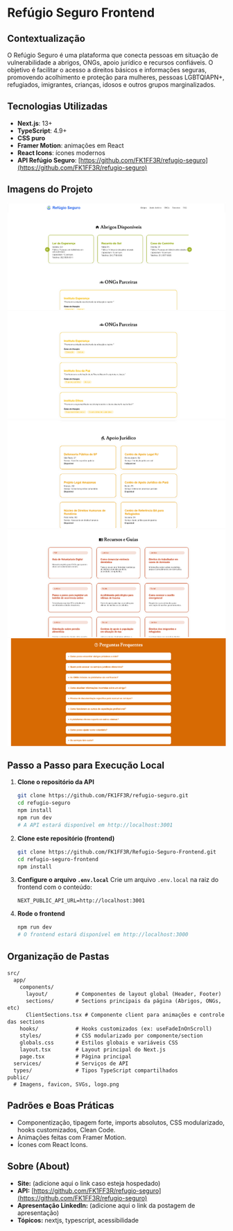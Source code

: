 # Refúgio Seguro Frontend

## Contextualização
O Refúgio Seguro é uma plataforma que conecta pessoas em situação de vulnerabilidade a abrigos, ONGs, apoio jurídico e recursos confiáveis. O objetivo é facilitar o acesso a direitos básicos e informações seguras, promovendo acolhimento e proteção para mulheres, pessoas LGBTQIAPN+, refugiados, imigrantes, crianças, idosos e outros grupos marginalizados.

## Tecnologias Utilizadas
- **Next.js**: 13+
- **TypeScript**: 4.9+
- **CSS puro**
- **Framer Motion**: animações em React
- **React Icons**: ícones modernos
- **API Refúgio Seguro**: [https://github.com/FK1FF3R/refugio-seguro](https://github.com/FK1FF3R/refugio-seguro)

## Imagens do Projeto

![Home 1](./public/home1.png)
![Home 5](./public/home5.png)
![Home 2](./public/home2.png)
![Home 3](./public/home3.png)
![Home 4](./public/home4.png)

## Passo a Passo para Execução Local

1. **Clone o repositório da API**
   ```bash
   git clone https://github.com/FK1FF3R/refugio-seguro.git
   cd refugio-seguro
   npm install
   npm run dev
   # A API estará disponível em http://localhost:3001
   ```
2. **Clone este repositório (frontend)**
   ```bash
   git clone https://github.com/FK1FF3R/Refugio-Seguro-Frontend.git
   cd refugio-seguro-frontend
   npm install
   ```
3. **Configure o arquivo `.env.local`**
   Crie um arquivo `.env.local` na raiz do frontend com o conteúdo:
   ```env
   NEXT_PUBLIC_API_URL=http://localhost:3001
   ```
4. **Rode o frontend**
   ```bash
   npm run dev
   # O frontend estará disponível em http://localhost:3000
   ```

## Organização de Pastas

```
src/
  app/
    components/
      layout/         # Componentes de layout global (Header, Footer)
      sections/       # Sections principais da página (Abrigos, ONGs, etc)
      ClientSections.tsx # Componente client para animações e controle das sections
    hooks/            # Hooks customizados (ex: useFadeInOnScroll)
    styles/           # CSS modularizado por componente/section
    globals.css       # Estilos globais e variáveis CSS
    layout.tsx        # Layout principal do Next.js
    page.tsx          # Página principal
  services/           # Serviços de API
  types/              # Tipos TypeScript compartilhados
public/
  # Imagens, favicon, SVGs, logo.png
```

## Padrões e Boas Práticas
- Componentização, tipagem forte, imports absolutos, CSS modularizado, hooks customizados, Clean Code.
- Animações feitas com Framer Motion.
- Ícones com React Icons.

## Sobre (About)
- **Site:** (adicione aqui o link caso esteja hospedado)
- **API:** [https://github.com/FK1FF3R/refugio-seguro](https://github.com/FK1FF3R/refugio-seguro)
- **Apresentação LinkedIn:** (adicione aqui o link da postagem de apresentação)
- **Tópicos:** nextjs, typescript, acessibilidade


